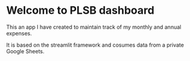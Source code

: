 # Welcome to PLSB dashboard

This an app I have created to maintain track of my monthly and annual expenses.

It is based on the streamlit framework and cosumes data from a private Google Sheets.
